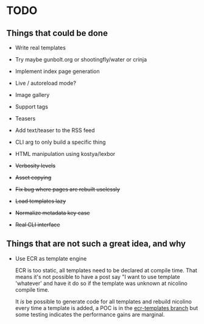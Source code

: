 # TODO

## Things that could be done

* Write real templates
* Try maybe gunbolt.org
  or shootingfly/water
  or crinja
* Implement index page generation
* Live / autoreload mode?
* Image gallery
* Support tags
* Teasers
* Add text/teaser to the RSS feed
* CLI arg to only build a specific thing
* HTML manipulation using kostya/lexbor

* ~~Verbosity levels~~
* ~~Asset copying~~
* ~~Fix bug where pages are rebuilt uselessly~~
* ~~Load templates lazy~~
* ~~Normalize metadata key case~~
* ~~Real CLI interface~~

## Things that are not such a great idea, and why

* Use ECR as template engine

  ECR is too static, all templates need to be declared
  at compile time. That means it's not possible to have
  a post say "I want to use template 'whatever' and
  have it do so if the template was unknown at nicolino
  compile time.

  It *is* be possible to generate code for all templates
  and rebuild nicolino every time a template is added,
  a POC is in the [ecr-templates branch](https://github.com/ralsina/nicolino/tree/ecr-templates)
  but some testing indicates the performance gains are
  marginal.
